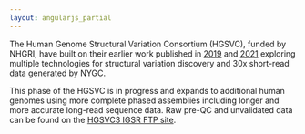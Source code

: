 ```yaml
---
layout: angularjs_partial
---
```


The Human Genome Structural Variation Consortium (HGSVC), funded by NHGRI, have built on their earlier work published in [2019](https://pubmed.ncbi.nlm.nih.gov/30992455/) and [2021](https://science.sciencemag.org/content/early/2021/02/24/science.abf7117) exploring multiple technologies for structural variation discovery and 30x short-read data generated by NYGC.

This phase of the HGSVC is in progress and expands to additional human genomes using more complete phased assemblies including longer and more accurate long-read sequence data. Raw pre-QC and unvalidated data can be found on the [HGSVC3 IGSR FTP site](http://ftp.1000genomes.ebi.ac.uk/vol1/ftp/data_collections/HGSVC3).